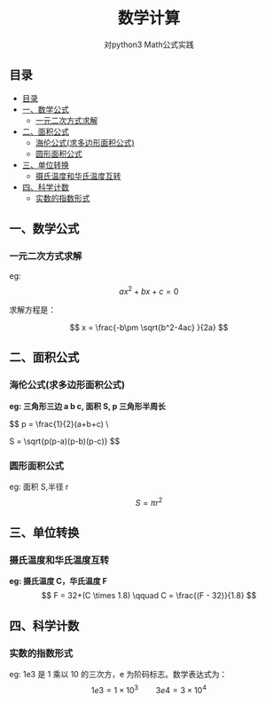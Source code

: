 <div align="center">
  <h1>数学计算</h1>
  <p>对python3 Math公式实践</p>
</div>

## 目录

- [目录](#目录)
- [一、数学公式](#一数学公式)
  - [一元二次方式求解](#一元二次方式求解)
- [二、面积公式](#二面积公式)
  - [海伦公式(求多边形面积公式)](#海伦公式求多边形面积公式)
  - [圆形面积公式](#圆形面积公式)
- [三、单位转换](#三单位转换)
  - [摄氏温度和华氏温度互转](#摄氏温度和华氏温度互转)
- [四、科学计数](#四科学计数)
  - [实数的指数形式](#实数的指数形式)

## 一、数学公式

### 一元二次方式求解

eg:
$$ ax^2+bx+c = 0 $$

求解方程是：

$$ x = \frac{-b\pm \sqrt{b^2-4ac} }{2a} $$

## 二、面积公式

### 海伦公式(求多边形面积公式)

**eg: 三角形三边 a b c, 面积 S, p 三角形半周长**

$$
p = \frac{1}{2}(a+b+c) \\

  S = \sqrt{p(p-a)(p-b)(p-c)}
$$

### 圆形面积公式

eg: 面积 S,半径 r
$$ S = \pi r^2 $$

## 三、单位转换

### 摄氏温度和华氏温度互转

**eg: 摄氏温度 C，华氏温度 F**
$$ F = 32+(C \times 1.8) \qquad C = \frac{(F - 32)}{1.8} $$

## 四、科学计数

### 实数的指数形式

eg: 1e3 是 1 乘以 10 的三次方，e 为阶码标志。数学表达式为：
$$ 1e3 = 1 \times 10^3 \qquad 3e4 = 3 \times 10^4$$
